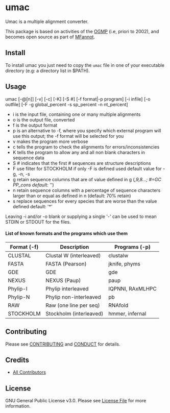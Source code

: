# umac

Umac is a multiple alignment converter.

This package is based on activities of the [OGMP](http://megasun.bch.umontreal.ca/ogmp/) (i.e, priori to 2002), and
becomes open source as part of [MFannot](http://megasun.bch.umontreal.ca/RNAweasel/).

## Install

To install umac you just need to copy the `umac` file in one of your executable directory (e.g: a directory list in $PATH).

## Usage

umac [-@[n]] [-v] [-c] [-K] [-S #] [-f format|-p program] [-i infile] [-o outfile] [-F -g global_percent -s sp_percent -n nt_percent]

- i is the input file, containing one or many multiple alignments
- o is the output file, converted
- f is the output format
- p is an alternative to -f, where you specify which external program will use this output; the -f format will be selected for you
- v makes the program more verbose
- c tells the program to check the alignments for errors/inconsistencies
- K tells the program to allow any and all non blank characters in sequence data
- S # indicates that the first # sequences are structure descriptions
- F use filter for STOCKHOLM if only -F is defined used default value for -g, -n, -s
- g retain sequence columns that are of value defined in g (*,9,8...;  #=GC PP_cons default: '*')
- n retain sequence columns with a percentage of sequence characters larger than or equal as defined in n (default: 70% retain)
- s replace sequences for every species that are worse than the value defined default: '*'

Leaving -i and/or -o blank or supplying a single '-' can be used
to mean STDIN or STDOUT for the files.

#### List of known formats and the programs which use them

Format (-f) | Description | Programs (-p)
------------|-------------|---------------
CLUSTAL     | Clustal W (interleaved) |  clustalw
FASTA       | FASTA (Pearson)         |  jknife, phyms
GDE         | GDE                     |  gde
NEXUS       | NEXUS (Paup)            |  paup
Phylip-I    | Phylip interleaved      |  IQPNNI, RAxMLHPC
Phylip-N    | Phylip non-interleaved  |  pb
RAW         | Raw (one line per seq)  |  RNAfold
STOCKHOLM   | Stockholm (interleaved) |  hmmer, infernal

## Contributing

Please see [CONTRIBUTING](CONTRIBUTING.md) and [CONDUCT](CONDUCT.md) for details.

## Credits

- [All Contributors](https://github.com/natacha-beck/bf-umac/graphs/contributors)

## License

GNU General Public License v3.0. Please see [License File](LICENSE.md) for more information.
